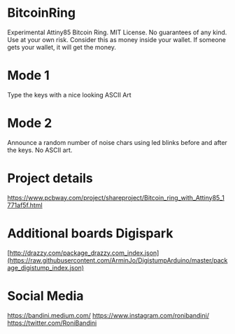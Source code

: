 # BitcoinRing

Experimental Attiny85 Bitcoin Ring. MIT License. No guarantees of any kind. Use at your own risk. Consider this as money inside your wallet. If someone gets your wallet, it will get the money.

# Mode 1

Type the keys with a nice looking ASCII Art 

# Mode 2

Announce a random number of noise chars using led blinks before and after the keys. No ASCII art.

# Project details

https://www.pcbway.com/project/shareproject/Bitcoin_ring_with_Attiny85_1771af5f.html

# Additional boards Digispark 
[http://drazzy.com/package_drazzy.com_index.json](https://raw.githubusercontent.com/ArminJo/DigistumpArduino/master/package_digistump_index.json)

# Social Media
https://bandini.medium.com/
https://www.instagram.com/ronibandini/
https://twitter.com/RoniBandini


